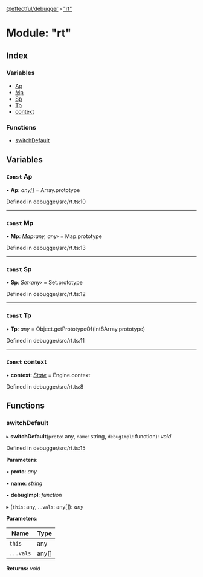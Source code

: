 [@effectful/debugger](../README.md) › ["rt"](_rt_.md)

# Module: "rt"

## Index

### Variables

* [Ap](_rt_.md#const-ap)
* [Mp](_rt_.md#const-mp)
* [Sp](_rt_.md#const-sp)
* [Tp](_rt_.md#const-tp)
* [context](_rt_.md#const-context)

### Functions

* [switchDefault](_rt_.md#switchdefault)

## Variables

### `Const` Ap

• **Ap**: *any[]* = Array.prototype

Defined in debugger/src/rt.ts:10

___

### `Const` Mp

• **Mp**: *[Map](_engine_.md#const-map)‹any, any›* = Map.prototype

Defined in debugger/src/rt.ts:13

___

### `Const` Sp

• **Sp**: *Set‹any›* = Set.prototype

Defined in debugger/src/rt.ts:12

___

### `Const` Tp

• **Tp**: *any* = Object.getPrototypeOf(Int8Array.prototype)

Defined in debugger/src/rt.ts:11

___

### `Const` context

• **context**: *[State](../interfaces/_state_.state.md)* = Engine.context

Defined in debugger/src/rt.ts:8

## Functions

###  switchDefault

▸ **switchDefault**(`proto`: any, `name`: string, `debugImpl`: function): *void*

Defined in debugger/src/rt.ts:15

**Parameters:**

▪ **proto**: *any*

▪ **name**: *string*

▪ **debugImpl**: *function*

▸ (`this`: any, ...`vals`: any[]): *any*

**Parameters:**

Name | Type |
------ | ------ |
`this` | any |
`...vals` | any[] |

**Returns:** *void*
